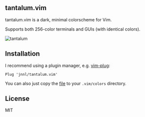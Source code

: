 tantalum.vim
------------
tantalum.vim is a dark, minimal colorscheme for Vim.

Supports both 256-color terminals and GUIs (with identical colors).

![tantalum](https://cloud.githubusercontent.com/assets/8762444/24832975/13f504e6-1cc5-11e7-827c-666362943f58.png)

Installation
------------

I recommend using a plugin manager, e.g. [vim-plug](https://github.com/junegunn/vim-plug):

```
Plug 'jnnl/tantalum.vim'
```

You can also just copy the [file](https://github.com/jnnl/tantalum.vim/blob/master/colors/tantalum.vim) to your `.vim/colors` directory.

License
-------

MIT
